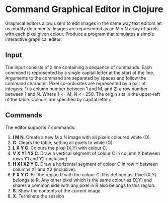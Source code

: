 # Command Graphical Editor in Clojure

Graphical editors allow users to edit images in the same way text editors let us modify documents.
Images are represented as an M x N array of pixels with each pixel given colour.
Produce a program that simulates a simple interactive graphical editor.

## Input
The input consists of a line containing a sequence of commands. Each command is represented by a
single capital letter at the start of the line. Arguments to the command are separated by spaces and follow
the command character.
Pixel co-ordinates are represented by a pair of integers: 1) a column number between 1 and M, and 2) a
row number between 1 and N. Where 1 <= M, N <= 250. The origin sits in the upper-left of the table.
Colours are specified by capital letters.

## Commands
The editor supports 7 commands:
1. **I M N​**. Create a new M x N image with all pixels coloured white (O).
2. **C**​. Clears the table, setting all pixels to white (O).
3. **L X Y C**​. Colours the pixel (X,Y) with colour C.
4. **V X Y1 Y2 C**​. Draw a vertical segment of colour C in column X between rows Y1 and Y2
(inclusive).
5. **H X1 X2 Y C**​. Draw a horizontal segment of colour C in row Y between columns X1 and X2
(inclusive).
6. **F X Y C​**. Fill the region R with the colour C. R is defined as: Pixel (X,Y) belongs to R. Any other
pixel which is the same colour as (X,Y) and shares a common side with any pixel in R also
belongs to this region.
7. **S**​. Show the contents of the current image
8. **X​**. Terminate the session
